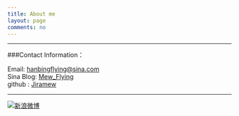 ```yaml
---
title: About me
layout: page
comments: no
---
```




----

###Contact Information：        

Email: [hanbingflying@sina.com](mailto:hanbingflying@sina.com)     
Sina Blog: [Mew_Flying](http://weibo.com/u/1329143471)	   
github : [Jiramew](https://github.com/jiramew)        

----


[![新浪微博](http://service.t.sina.com.cn/widget/qmd/1329143471/f78fbcd2/1.png)](http://weibo.com/u/1329143471?s=6uyXnP)